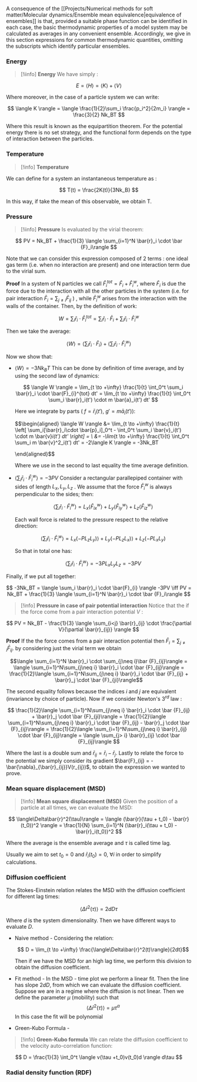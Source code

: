 
A consequence of the [[Projects/Numerical methods for soft matter/Molecular dynamics/Ensemble mean equivalence|equivalence of ensembles]] is that, provided a suitable phase function can be identified in each case, the basic thermodynamic properties of a model system may be calculated as averages in any convenient ensemble. Accordingly, we give in this section expressions for common thermodynamic quantities, omitting the subscripts which identify particular ensembles.
### Energy 

>[!iinfo]  **Energy**
>We have simply :
>
$$ E = \langle H \rangle = \langle K \rangle + \langle V \rangle $$
>
Where moreover, in the case of a particle system we can write:
>
$$ \langle K \rangle = \langle \frac{1}{2}\sum_i \frac{p_i^2}{2m_i} \rangle = \frac{3}{2} Nk_BT $$

Where this result is known as the equipartition theorem.
For the potential energy there is no set strategy, and the functional form depends on the type of interaction between the particles.

### Temperature

>[!info] **Temperature**
>
We can define for a system an instantaneous temperature as :
>
$$ T(t) = \frac{2K(t)}{3Nk_B} $$
>
In this way, if take the mean of this observable, we obtain T.

### Pressure 

>[!iinfo] **Pressure** 
>Is evaluated by the virial theorem:
>
$$ PV = Nk_BT + \frac{1}{3} \langle \sum_{i=1}^N \bar{r}_i \cdot \bar {F}_i\rangle $$
>
Note that we can consider this expression composed of 2 terms : one ideal gas term (i.e. when no interaction are present)
and one interaction term due to the virial sum.

**Proof**  In a system of N particles we call $\bar{F}_i^{tot} = \bar{F}_{i} + \bar{F}_{i}^w$, where $\bar{F}_{i}$ is due the force due to the interaction with all the other particles in the system (i.e. for pair interaction $\bar{F}_{i} = \sum_{j \neq i} \bar{F}_{ij}$  ) , while $\bar{F}_{i}^w$ arises from the interaction with the walls of the container. Then, by the definition of work:

$$ W = \sum_i \bar{r}_i \cdot \bar{F}_{i}^{tot} = \sum_i \bar{r}_i \cdot \bar{F}_{i} + \sum_i \bar{r}_i \cdot \bar{F}_{i}^w  $$

Then we take the average:

$$ \langle W \rangle = \langle \sum_i \bar{r}_i \cdot \bar{F}_{i} \rangle + \langle \sum_i \bar{r}_i \cdot \bar{F}_{i}^w \rangle $$

Now we show that:
 
 - $\langle W \rangle = -3Nk_BT$
	This can be done by definition of time average, and by using the second law of dynamics:
	
	$$ \langle W \rangle = \lim_{t \to +\infty} \frac{1}{t} \int_0^t \sum_i \bar{r}_i \cdot \bar{F}_{i}^{tot} dt' = \lim_{t \to +\infty} \frac{1}{t} \int_0^t \sum_i \bar{r}_i(t') \cdot m \bar{a}_i(t') dt'  $$
	
	Here we integrate by parts ( $f = \bar{r}_i(t')$, $g' = m \bar{a}_i(t')$):
	
	$$\begin{aligned} 
	\langle W \rangle &= \lim_{t \to +\infty} \frac{1}{t} \left[ \sum_i[\bar{r}_i\cdot \bar{p}_i]_0^t - \int_0^t \sum_i \bar{v}_i(t') \cdot m \bar{v}_i(t') dt' \right] = \\
	&= -\lim_{t \to +\infty} \frac{1}{t} \int_0^t \sum_i m \bar{v}^2_i(t') dt' = -2\langle K \rangle  = -3Nk_BT
	
	\end{aligned}$$
	
	Where we use in the second to last equality the time average definition.

- $\langle \sum_i \bar{r}_i \cdot \bar{F}_{i}^w \rangle = -3PV$
	Consider a rectangular parallepiped container with sides of length $L_x , L_y ,L_z$ . We assume that the force $\bar{F}_{i}^w$ is always perpendicular to the sides; then:
	
	$$ \langle \sum_i \bar{r}_i \cdot \bar{F}_{i}^w \rangle = L_x\langle \bar{F}_{ix}^w \rangle + L_y\langle \bar{F}_{iy}^w \rangle  +L_z\langle \bar{F}_{iz}^w \rangle $$
	
	Each wall force is related to the pressure respect to the relative direction:
	
	$$ \langle \sum_i \bar{r}_i \cdot \bar{F}_{i}^w \rangle = L_x(-PL_zL_y) \rangle + L_y(-PL_zL_x) \rangle  +L_z(-PL_xL_y) $$
	
	So that in total one has:
	
	$$ \langle \sum_i \bar{r}_i \cdot \bar{F}_{i}^w \rangle = -3PL_xL_y L_z = -3PV $$

Finally, if we put all together:

$$ -3Nk_BT = \langle \sum_i \bar{r}_i \cdot \bar{F}_{i} \rangle -3PV \iff PV = Nk_BT + \frac{1}{3} \langle \sum_{i=1}^N \bar{r}_i \cdot \bar {F}_i\rangle  $$

>[!info] **Pressure in case of pair potential interaction**
Notice that the if the force come from a pair interaction potential $V$ :
>
$$ PV = Nk_BT - \frac{1}{3} \langle \sum_{i<j} \bar{r}_{ij} \cdot \frac{\partial V}{\partial \bar{r}_{ij}} \rangle $$

**Proof** If the the force comes from a pair interaction potential then  $\bar{F}_{i} = \sum_{j \neq i} \bar{F}_{ij}$. by considering just the virial term we obtain

$$\langle \sum_{i=1}^N \bar{r}_i \cdot \sum_{j\neq i}\bar {F}_{ij}\rangle = \langle \sum_{i=1}^N\sum_{j\neq i} \bar{r}_i \cdot \bar {F}_{ij}\rangle = \frac{1}{2}\langle \sum_{i=1}^N\sum_{j\neq i} \bar{r}_i \cdot \bar {F}_{ij} + \bar{r}_j \cdot \bar {F}_{ji}\rangle$$

The second equality follows because the indices $i$ and $j$ are equivalent (invariance by choice of particle). Now if we consider Newton's $3^{rd}$ law :

$$ \frac{1}{2}\langle \sum_{i=1}^N\sum_{j\neq i} \bar{r}_i \cdot \bar {F}_{ij} + \bar{r}_j \cdot \bar {F}_{ji}\rangle = \frac{1}{2}\langle \sum_{i=1}^N\sum_{j\neq i} \bar{r}_i \cdot \bar {F}_{ij} - \bar{r}_j \cdot \bar {F}_{ij}\rangle = \frac{1}{2}\langle \sum_{i=1}^N\sum_{j\neq i} \bar{r}_{ij} \cdot \bar {F}_{ij}\rangle =  \langle \sum_{j> i} \bar{r}_{ij} \cdot \bar {F}_{ij}\rangle  $$

Where the last is a double sum and $\bar{r}_{ij} = \bar{r}_{i} - \bar{r}_{j}$. Lastly to relate the force to the potential we simply consider its gradient $\bar{F}_{ij} = -\bar{\nabla}_{\bar{r}_{ij}}V(r_{ij})$, to obtain the expression we wanted to prove.

### Mean square displacement (MSD)

>[!info] **Mean square displacement (MSD)**
Given the position of a particle at all times, we can evaluate the MSD:
>
$$ \langle\Delta\bar{r}^2(\tau)\rangle = \langle (\bar{r}(\tau + t_0) - \bar{r}(t_0))^2 \rangle = \frac{1}{N} \sum_{i=1}^N (\bar{r}_i(\tau + t_0) - \bar{r}_i(t_0))^2 $$
>
Where the average is the ensemble average and $\tau$ is called time lag. 

Usually we aim to set $t_0 = 0$ and $\bar{r}_i(t_0) = 0, \ \forall i$ in order to simplify calculations.

### Diffusion coefficient

The Stokes-Einstein relation relates the MSD with the diffusion coefficient for different lag times:

$$ \langle\Delta\bar{r}^2(\tau)\rangle = 2dD\tau $$

Where $d$ is the system dimensionality.
Then we have different ways to evaluate $D$.

- Naive method - Considering the relation:

	$$ D = \lim_{t \to +\infty} \frac{\langle\Delta\bar{r}^2(t)\rangle}{2dt}$$
	
	Then if we have the MSD for an high lag time, we perform this division to obtain the diffusion coefficient.

- Fit method - In the MSD - time plot we perform a linear fit. Then the line has slope $2dD$, from which we can evaluate the diffusion coefficient. Suppose we are in a regime where the diffusion is not linear. Then we define the parameter $\mu$ (mobility) such that $$ \langle\Delta\bar{r}^2(\tau)\rangle = \mu\tau^{\alpha} $$
	In this case the fit will be polynomial

- Green-Kubo Formula - 

>[!info] **Green-Kubo formula**
>We can relate the diffusion coefficient to the velocity auto-correlation function: 
>
$$ D = \frac{1}{3} \int_0^t \langle v(\tau +t_0)v(t_0)d \rangle d\tau $$

### Radial density function (RDF)